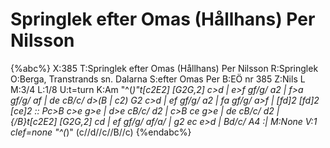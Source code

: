 # Springlek efter Omas (Hållhans) Per Nilsson

{%abc%}
X:385
T:Springlek efter Omas (Hållhans) Per Nilsson
R:Springlek
O:Berga, Transtrands sn. Dalarna
S:efter Omas Per
B:EÖ nr 385
Z:Nils L
M:3/4
L:1/8
U:t=turn
K:Am
"^(*)"t[c2E2] [G2G,2] c>d | e>f gf/g/ a2 | f>a gf/g/ af | de cB/c/ d>(B |
c2) G2 c>d | ef gf/g/ a2 | fa gf/g/ a>f | [fd]2 [fd]2 [ce]2 ::
Pc>B c>e g>e | d>e cB/c/ d2 | c>B ce g>e | de cB/c/ d2 |
{/B}t[c2E2] [G2G,2] cd | ef gf/g/ af/a/ | g2 ec e>d | Bd/c/ A4 :|
M:None
V:1 clef=none
"^(*)"
(c//d//c//B//c) 
{%endabc%}
